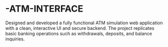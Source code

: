 # -ATM-INTERFACE
Designed and developed a fully functional ATM simulation web application with a clean, interactive UI and secure backend. The project replicates basic banking operations such as withdrawals, deposits, and balance inquiries.
